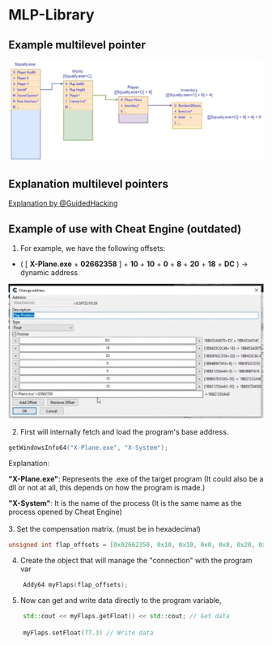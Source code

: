 # MLP-Library

## Example multilevel pointer

<img width="700" src="./resources/resume_mlp.jpg"> 

## Explanation multilevel pointers

[Explanation by @GuidedHacking](https://youtu.be/_W0xdVO8-j4)

  
## Example of use with Cheat Engine (outdated)


1. For example, we have the following offsets:
- ( [ **X-Plane.exe** + **02662358** ] + **10** + **10** + **0** + **8** + **20** + **18** + **DC** ) -> dynamic address 

<img src="./resources/example_ce_mlp.jpg"> 
<br/>


2.  First will internally fetch and load the program's base address.

``` cpp
getWindowsInfo64("X-Plane.exe", "X-System");
```
Explanation:

**"X-Plane.exe"**: Represents the .exe of the target program (It could also be a dll or not at all, this depends on how the program is made.)

**"X-System"**: It is the name of the process (It is the same name as the process opened by Cheat Engine)
<br/><br/>
3. Set the compensation matrix. (must be in hexadecimal)
``` cpp
unsigned int flap_offsets = [0x02662358, 0x10, 0x10, 0x0, 0x8, 0x20, 0x18, 0xDC];
```

4.  Create the object that will manage the "connection" with the program var
``` cpp
    Addy64 myFlaps(flap_offsets);
```

5. Now can get and write data directly to the program variable, 
``` cpp
    std::cout << myFlaps.getFloat() << std::cout; // Get data

    myFlaps.setFloat(77.3) // Write data
```
